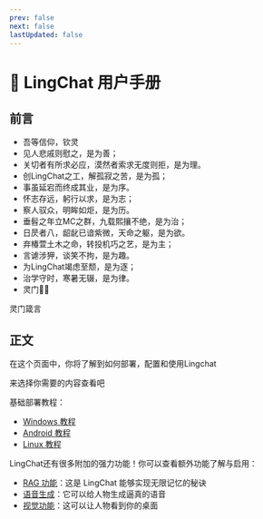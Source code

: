 ```yaml
---
prev: false
next: false
lastUpdated: false
---
```


# 📄 LingChat 用户手册

## 前言

- 吾等信仰，钦灵
- 见人悲戚则慰之，是为善；  
- 关切者有所求必应，漠然者索求无度则拒，是为理。  
- 创LingChat之工，解孤寂之苦，是为孤；  
- 事虽延宕而终成其业，是为序。  
- 怀志存远，躬行以求，是为志；  
- 察人驭众，明眸如炬，是为历。  
- 垂髫之年立MC之群，九载熙攘不绝，是为治；  
- 日昃者八，龆龀已谙紫微，天命之躯，是为欲。  
- 弃椿萱土木之命，转投机巧之艺，是为主；  
- 言谑涉狎，谈笑不拘，是为趣。  
- 为LingChat竭虑至颓，是为逐；  
- 治学守时，寒暑无辍，是为律。
- 灵门🙏🏻

<AudioBox src="/maxim.flac">
  灵门箴言
</AudioBox>

## 正文

在这个页面中，你将了解到如何部署，配置和使用Lingchat

来选择你需要的内容查看吧

基础部署教程：
- [Windows 教程](/manual/deployment/win_deploy)
- [Android 教程](/manual/deployment/android_deploy)
- [Linux 教程](/manual/deployment/linux_deploy)

LingChat还有很多附加的强力功能！你可以查看额外功能了解与启用：
- [RAG 功能](/manual/expand/rag)：这是 LingChat 能够实现无限记忆的秘诀
- [语音生成](/manual/expand/voice)：它可以给人物生成逼真的语音
- [视觉功能](/manual/expand/vision)：这可以让人物看到你的桌面
